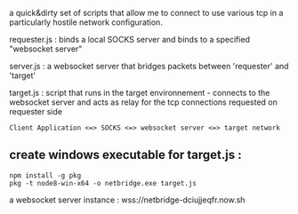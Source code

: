 
a quick&dirty set of scripts that allow me to connect to use various tcp in a particularly hostile network configuration.

requester.js : binds a local SOCKS server and binds to a specified "websocket server"

server.js : a websocket server that bridges packets between 'requester' and 'target'

target.js : script that runs in the target environnement - connects to the websocket server and acts as relay for the tcp connections requested on requester side

```
Client Application <=> SOCKS <=> websocket server <=> target network 
```

create windows executable for target.js :
---------
```
npm install -g pkg
pkg -t node8-win-x64 -o netbridge.exe target.js
```

a websocket server instance : wss://netbridge-dciujjeqfr.now.sh
